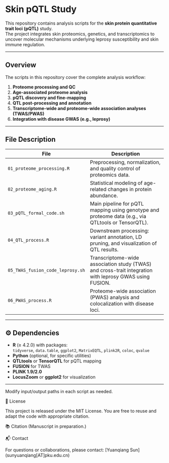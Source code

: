 # Skin pQTL Study

This repository contains analysis scripts for the **skin protein quantitative trait loci (pQTL)** study.  
The project integrates skin proteomics, genetics, and transcriptomics to uncover molecular mechanisms underlying leprosy susceptibility and skin immune regulation.

---

##  Overview

The scripts in this repository cover the complete analysis workflow:

1. **Proteome processing and QC**
2. **Age-associated proteome analysis**
3. **pQTL discovery and fine-mapping**
4. **QTL post-processing and annotation**
5. **Transcriptome-wide and proteome-wide association analyses (TWAS/PWAS)**
6. **Integration with disease GWAS (e.g., leprosy)**

---

##  File Description

| File | Description |
|------|--------------|
| `01_proteome_processing.R` | Preprocessing, normalization, and quality control of proteomics data. |
| `02_proteome_aging.R` | Statistical modeling of age-related changes in protein abundance. |
| `03_pQTL_formal_code.sh` | Main pipeline for pQTL mapping using genotype and proteome data (e.g., via QTLtools or TensorQTL). |
| `04_QTL_process.R` | Downstream processing: variant annotation, LD pruning, and visualization of QTL results. |
| `05_TWAS_fusion_code_leprosy.sh` | Transcriptome-wide association study (TWAS) and cross-trait integration with leprosy GWAS using FUSION. |
| `06_PWAS_process.R` | Proteome-wide association (PWAS) analysis and colocalization with disease loci. |

---

## ⚙️ Dependencies

- **R** (≥ 4.2.0) with packages:  
  `tidyverse`, `data.table`, `ggplot2`, `MatrixEQTL`, `plink2R`, `coloc`, `qvalue`
- **Python** (optional, for specific utilities)
- **QTLtools** or **TensorQTL** for pQTL mapping
- **FUSION** for TWAS
- **PLINK 1.9/2.0**
- **LocusZoom** or **ggplot2** for visualization

---

Modify input/output paths in each script as needed.

📄 License

This project is released under the MIT License.
You are free to reuse and adapt the code with appropriate citation.

📚 Citation
(Manuscript in preparation.)

📬 Contact

For questions or collaborations, please contact:
[Yuanqiang Sun] (sunyuanqiang[AT]pku.edu.cn)
